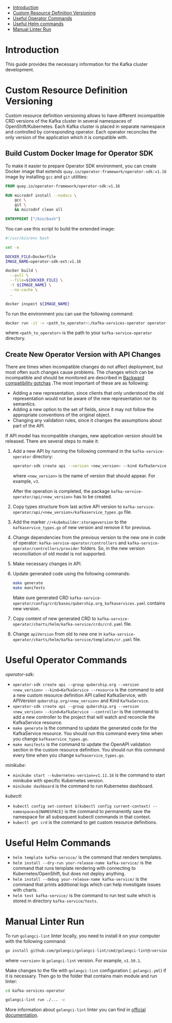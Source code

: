 - [Introduction](#introduction)
- [Custom Resource Definition Versioning](#custom-resource-definition-versioning)
- [Useful Operator Commands](#useful-operator-commands)
- [Useful Helm commands](#useful-helm-commands)
- [Manual Linter Run](#manual-linter-run)

# Introduction

This guide provides the necessary information for the Kafka cluster development.

# Custom Resource Definition Versioning

Custom resource definition versioning allows to have different incompatible CRD versions of the Kafka cluster in several
namespaces of OpenShift/Kubernetes. Each Kafka cluster is placed in separate namespace and controlled by corresponding
operator. Each operator reconciles the only version of the application which it is compatible with.

## Build Custom Docker Image for Operator SDK

To make it easier to prepare Operator SDK environment, you can create Docker image that extends
`quay.io/operator-framework/operator-sdk:v1.16` image by installing `gcc` and `git` utilities:

```dockerfile
FROM quay.io/operator-framework/operator-sdk:v1.16

RUN microdnf install --nodocs \
    gcc \
    git \
    && microdnf clean all

ENTRYPOINT ["/bin/bash"]
```

You can use this script to build the extended image:

```sh
#!/usr/bin/env bash

set -e

DOCKER_FILE=Dockerfile
IMAGE_NAME=operator-sdk-ext:v1.16

docker build \
  --pull \
  --file=${DOCKER_FILE} \
  -t ${IMAGE_NAME} \
  --no-cache \
  .

docker inspect ${IMAGE_NAME}
```

To run the environment you can use the following command:

```sh
docker run -it -v <path_to_operator>:/kafka-services-operator operator-sdk-ext:v1.16
```

where `<path_to_operator>` is the path to your `kafka-service-operator` directory.

## Create New Operator Version with API Changes

There are times when incompatible changes do not affect deployment, but most often such changes cause problems. The changes
which can be incompatible and should be monitored are described in 
[Backward compatibility gotchas](https://github.com/kubernetes/community/blob/master/contributors/devel/sig-architecture/api_changes.md#backward-compatibility-gotchas)
.The most important of these are as following:

* Adding a new representation, since clients that only understood the old representation would not be aware of the new
  representation nor its semantics.
* Adding a new option to the set of fields, since it may not follow the appropriate conventions of the original object.
* Changing any validation rules, since it changes the assumptions about part of the API.

If API model has incompatible changes, new application version should be released. There are several steps to make it:

1. Add a new API by running the following command in the `kafka-service-operator` directory:

    ```sh
    operator-sdk create api --version <new_version> --kind KafkaService --resource
    ```

   where `<new_version>` is the name of version that should appear. For example, `v3`.

   After the operation is completed, the package `kafka-service-operator/api/<new_version>` has to be created.

2. Copy types structure from last active API version to `kafka-service-operator/api/<new_version>/kafkaservice_types.go` file.

3. Add the marker `//+kubebuilder:storageversion` to the `kafkaservice_types.go` of new version and remove it for previous.

4. Change dependencies from the previous version to the new one in code of operator:
   `kafka-service-operator/controllers` and `kafka-service-operator/controllers/provider` folders. 
   So, in the new version reconciliation of old model is not supported.

5. Make necessary changes in API.

6. Update generated code using the following commands:

    ```sh
    make generate
    make manifests
    ```

   Make sure generated CRD `kafka-service-operator/config/crd/bases/qubership.org_kafkaservices.yaml` contains new version.

7. Copy content of new generated CRD to `kafka-service-operator/charts/helm/kafka-service/crds/crd.yaml` file.

8. Change `apiVersion` from old to new one in `kafka-service-operator/charts/helm/kafka-service/templates/cr.yaml` file.

# Useful Operator Commands

_operator-sdk_:

* `operator-sdk create api --group qubership.org --version <new_version> --kind=KafkaService --resource`
  is the command to add a new custom resource definition API called KafkaService, with APIVersion
  `qubership.org/<new_version>` and Kind `KafkaService`.
* `operator-sdk create api --group qubership.org --version <new_version> --kind=KafkaService --controller`
  is the command to add a new controller to the project that will watch and reconcile the KafkaService resource.
* `make generate` is the command to update the generated code for the KafkaService resource.
  You should run this command every time when you change `kafkaservice_types.go`.
* `make manifests` is the command to update the OpenAPI validation section in the custom resource definition.
  You should run this command every time when you change `kafkaservice_types.go`.

_minikube_:

* `minikube start --kubernetes-version=v1.11.10` is the command to start minikube with specific Kubernetes version.
* `minikube dashboard` is the command to run Kubernetes dashboard.

_kubectl_:

* `kubectl config set-context $(kubectl config current-context) --namespace=${NAMESPACE}` is the command to permanently save
  the namespace for all subsequent kubectl commands in that context.
* `kubectl get crd` is the command to get custom resource definitions.

# Useful Helm Commands

* `helm template kafka-service/` is the command that renders templates.
* `helm install --dry-run your-release-name kafka-service/` is the command that runs template rendering with connecting
  to Kubernetes/OpenShift, but does not deploy anything.
* `helm install --debug your-release-name kafka-service/` is the command that prints additional logs which can help
  investigate issues with charts.
* `helm test kafka-service/` is the command to run test suite which is stored in directory `kafka-service/tests`.

# Manual Linter Run

To run `golangci-lint` linter locally, you need to install it on your computer with the following command:

```sh
go install github.com/golangci/golangci-lint/cmd/golangci-lint@<version>
```

where `<version>` is `golangci-lint` version. For example, `v1.50.1`.

Make changes to the file with `golangci-lint` configuration (`.golangci.yml`) if it is necessary.
Then go to the folder that contains main module and run linter:

```sh
cd kafka-services-operator
```

```sh
golangci-lint run ./... -v
```

More information about `golangci-lint` linter you can find in [official documentation](https://golangci-lint.run/).
